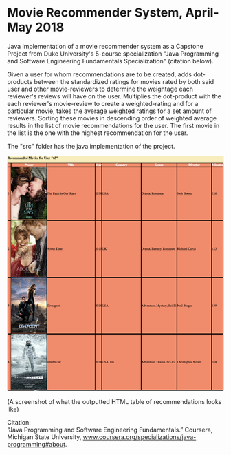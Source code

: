 # Movie Recommender System, April-May 2018 
Java implementation of a movie recommender system as a Capstone Project from Duke University's 5-course specialization "Java Programming and Software Engineering Fundamentals Specialization" (citation below).  

Given a user for whom recommendations are to be created, adds dot-products between the standardized ratings for movies rated by both said user and other movie-reviewers to determine the weightage each reviewer's reviews will have on the user. 
Multiplies the dot-product with the each reviewer's movie-review to create a weighted-rating and for a particular movie, takes the average weighted ratings for a set amount of reviewers. Sorting these movies in descending order of weighted average results in the list of movie recommendations for the user.
The first movie in the list is the one with the highest recommendation for the user.

The "src" folder has the java implementation of the project.

![alt text](Recommendations.png "Screenshot")

(A screenshot of what the outputted HTML table of recommendations looks like)

Citation:<br />
“Java Programming and Software Engineering Fundamentals.” Coursera, Michigan State University, www.coursera.org/specializations/java-programming#about.
